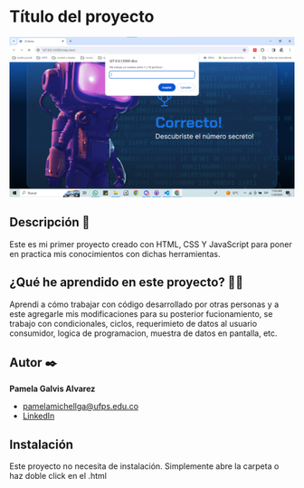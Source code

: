 # Título del proyecto
![Imagen del proyecto](https://github.com/pamelamichellga01/Mi-Portafolio/blob/main/Juego_adivinar_un_numero/img/demo.png?raw=true)


## Descripción 📑

Este es mi primer proyecto creado con HTML, CSS Y JavaScript para poner en practica mis conocimientos con dichas herramientas. 

## ¿Qué he aprendido en este proyecto? 🙇🏻 

Aprendi a cómo trabajar con código desarrollado por otras personas y a este agregarle mis modificaciones para su posterior fucionamiento, se trabajo con condicionales, ciclos, requerimieto de datos al usuario consumidor, logica de programacion, muestra de datos en pantalla, etc.

## Autor ✒️
**Pamela Galvis Alvarez**

* [pamelamichellga@ufps.edu.co](pamelamichellga@ufps.edu.co)
* [LinkedIn](https://www.linkedin.com/in/pamela-michell-galvis-alvarez-b4b8611bb/)

## Instalación 
Este proyecto no necesita de instalación. Simplemente abre la carpeta o haz doble click en el .html
  
